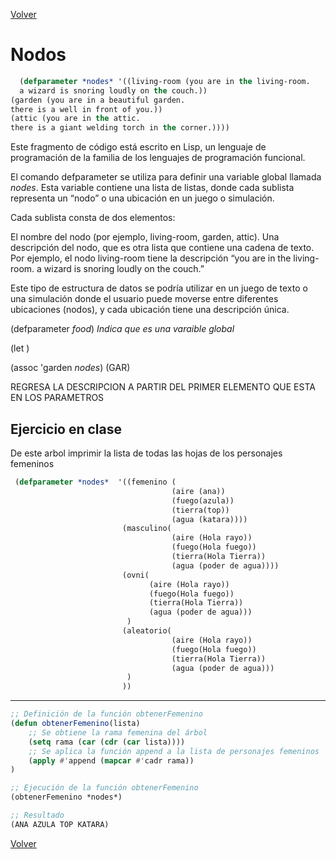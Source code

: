 [Volver](../../README.md)

# Nodos

``` lisp
  (defparameter *nodes* '((living-room (you are in the living-room.
  a wizard is snoring loudly on the couch.))
(garden (you are in a beautiful garden.
there is a well in front of you.))
(attic (you are in the attic.
there is a giant welding torch in the corner.))))

```

Este fragmento de código está escrito en Lisp, un lenguaje de programación de la familia de los lenguajes de programación funcional.

El comando defparameter se utiliza para definir una variable global llamada *nodes*. Esta variable contiene una lista de listas, donde cada sublista representa un “nodo” o una ubicación en un juego o simulación.

Cada sublista consta de dos elementos:

El nombre del nodo (por ejemplo, living-room, garden, attic).
Una descripción del nodo, que es otra lista que contiene una cadena de texto.
Por ejemplo, el nodo living-room tiene la descripción “you are in the living-room. a wizard is snoring loudly on the couch.”

Este tipo de estructura de datos se podría utilizar en un juego de texto o una simulación donde el usuario puede moverse entre diferentes ubicaciones (nodos), y cada ubicación tiene una descripción única.

(defparameter *food*)  *Indica que es una varaible global*

(let )

(assoc 'garden *nodes*)
(GAR)

REGRESA LA DESCRIPCION A PARTIR DEL PRIMER ELEMENTO QUE ESTA EN LOS PARAMETROS

## Ejercicio en clase

De este arbol imprimir la lista de todas las hojas de los personajes femeninos

```lisp
 (defparameter *nodes*  '((femenino (
                                    (aire (ana))       
                                    (fuego(azula))       
                                    (tierra(top))       
                                    (agua (katara))))
                         (masculino(
                                    (aire (Hola rayo))       
                                    (fuego(Hola fuego))       
                                    (tierra(Hola Tierra))       
                                    (agua (poder de agua))))
                         (ovni(
                               (aire (Hola rayo))       
                               (fuego(Hola fuego))       
                               (tierra(Hola Tierra))       
                               (agua (poder de agua)))
                          )
                         (aleatorio(
                                    (aire (Hola rayo))       
                                    (fuego(Hola fuego))       
                                    (tierra(Hola Tierra))       
                                    (agua (poder de agua)))
                          )
                         ))
```

---

```lisp
;; Definición de la función obtenerFemenino
(defun obtenerFemenino(lista)
    ;; Se obtiene la rama femenina del árbol
    (setq rama (car (cdr (car lista))))
    ;; Se aplica la función append a la lista de personajes femeninos
    (apply #'append (mapcar #'cadr rama))
)

;; Ejecución de la función obtenerFemenino
(obtenerFemenino *nodes*)

;; Resultado
(ANA AZULA TOP KATARA)
```

[Volver](../../README.md)
